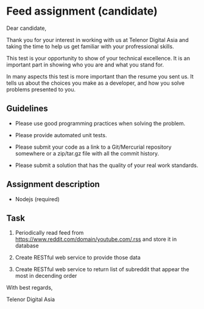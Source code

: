 # Feed assignment (candidate)

Dear candidate,

Thank you for your interest in working with us at Telenor Digital Asia and taking the time to help us get familiar with your profressional skills.

This test is your opportunity to show of your technical excellence. It is an important part in
showing who you are and what you stand for.

In many aspects this test is more important than the resume you sent us. It tells us about the
choices you make as a developer, and how you solve problems presented to you.

## Guidelines

- Please use good programming practices when solving the problem.

- Please provide automated unit tests.

- Please submit your code as a link to a Git/Mercurial repository somewhere or a zip/tar.gz file with all the commit history.

- Please submit a solution that has the quality of your real work standards.

## Assignment description

- Nodejs (required)

## Task

1. Periodically read feed from https://www.reddit.com/domain/youtube.com/.rss and store it in database

2. Create RESTful web service to provide those data

3. Create RESTful web service to return list of subreddit that appear the most in decending order

With best regards,

Telenor Digital Asia
